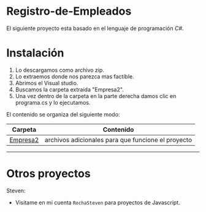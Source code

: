 # Registro-de-Empleados

El siguiente proyecto esta basado en el lenguaje de programación *C#*.



# Instalación

1. Lo descargamos como archivo zip.
2. Lo extraemos donde nos parezca mas factible.
3. Abrimos el Visual studio.
4. Buscamos la carpeta extraida "Empresa2".
5. Una vez dentro de la carpeta en la parte derecha damos clic en programa.cs y lo ejecutamos.



El contenido se organiza del siguiente modo:

| Carpeta              | Contenido |
| -------------------- | --------- |
| [Empresa2](./Empresa2) |archivos adicionales para que funcione el proyecto|



---

# Otros proyectos 

Steven:
* Visitame en mi cuenta `RochaSteven` para proyectos de Javascript.
